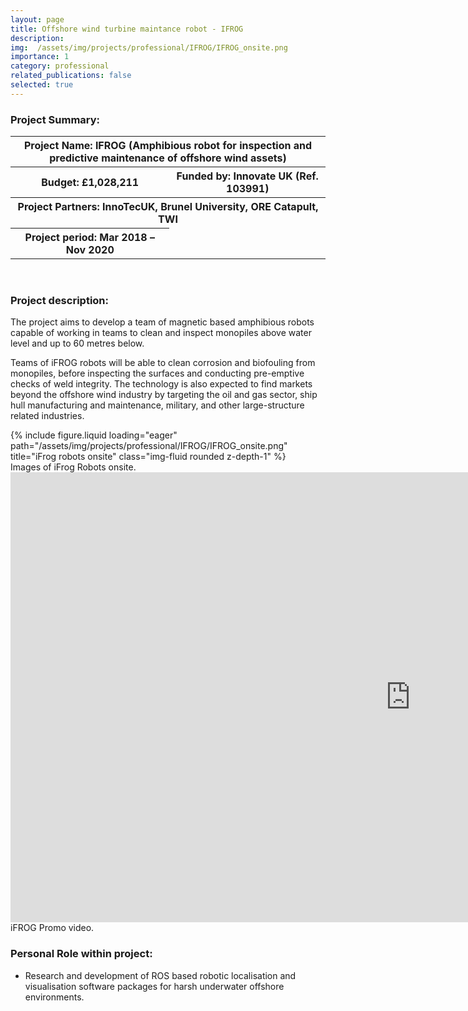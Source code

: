```yaml
---
layout: page
title: Offshore wind turbine maintance robot - IFROG
description: 
img:  /assets/img/projects/professional/IFROG/IFROG_onsite.png
importance: 1
category: professional
related_publications: false
selected: true
---
```


<h3>Project Summary: </h3>


<table>
<tr>
    <th colspan="2"> Project Name: IFROG (Amphibious robot for inspection and predictive maintenance of offshore wind assets)</th>
</tr>
<tr>
    <th>Budget: £1,028,211</th>
    <th>Funded by: Innovate UK (Ref. 103991)</th>
</tr>
<tr>
    <th colspan="2">Project Partners: InnoTecUK, Brunel University, ORE Catapult, TWI</th>
</tr>
<tr>
    <th> Project period: Mar 2018 – Nov 2020</th>
</tr>
</table>
<br>
<h3>Project description: </h3>

The project aims to develop a team of magnetic based amphibious robots capable of working in teams to clean and inspect monopiles above water level and up to 60 metres below.

Teams of iFROG robots will be able to clean corrosion and biofouling from monopiles, before inspecting the surfaces and conducting pre-emptive checks of weld integrity. The technology is also expected to find markets beyond the offshore wind industry by targeting the oil and gas sector, ship hull manufacturing and maintenance, military, and other large-structure related industries.

<div class="row justify-content-sm-center">
    <div class="col-sm-8">
        {% include figure.liquid loading="eager" path="/assets/img/projects/professional/IFROG/IFROG_onsite.png" title="iFrog robots onsite" class="img-fluid rounded z-depth-1" %}
    </div>
</div>
<div class="caption">
    Images of iFrog Robots onsite.
</div>

<div class="row justify-content-sm-center">
    <iframe width="1280" height="720" src="https://www.youtube.com/embed/1KYhJjmk5II" title="Amphibious iFROG robot leaps ahead in ability to inspect and maintain offshore assets_full version" frameborder="0" allow="accelerometer; autoplay; clipboard-write; encrypted-media; gyroscope; picture-in-picture; web-share" referrerpolicy="strict-origin-when-cross-origin" allowfullscreen></iframe>
</div>
<div class="caption">
    iFROG Promo video.
</div>


<h3>Personal Role within project: </h3>
<ul>
  <li>Research and development of ROS based robotic localisation and visualisation software packages for harsh underwater offshore environments.</li>
</ul>


